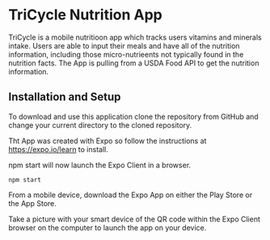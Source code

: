 # TriCycle Nutrition App


TriCycle is a mobile nutritioon app which tracks users vitamins and minerals intake. Users are able to input their meals and have all of the nutrition information, including those micro-nutrieents not typically found in the nutrition facts. The App is pulling from a USDA Food API to get the nutrition information.

## Installation and Setup

To download and use this application clone the repository from GitHub and change your current directory to the cloned repository.

Tht App was created with Expo so follow the instructions at https://expo.io/learn to install.

npm start will now launch the Expo Client in a browser. 

```
npm start
```
From a mobile device, download the Expo App on either the Play Store or the App Store.

Take a picture with your smart device of the QR code within the Expo Client browser on the computer to launch the app on your device.

